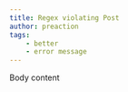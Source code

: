 ```yaml
---
title: Regex violating Post
author: preaction
tags:
    - better
    - error message
---
```

Body content
